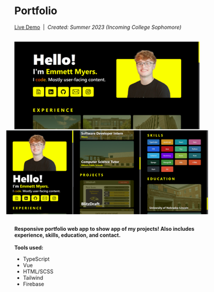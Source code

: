 # Portfolio

[Live Demo](https://emmettmyers.me)&nbsp;&nbsp;|&nbsp;&nbsp;<i>Created: Summer 2023 (Incoming College Sophomore)</i>

<br/>
<img src="frontend/public/port1.png" style="width: 550px"/>
<div style="display: flex; justify-content: center">
  <img src="frontend/public/port2.png" style="width: 183px"/>
  <img src="frontend/public/port3.png" style="width: 183px"/>
  <img src="frontend/public/port4.png" style="width: 183px"/>
</div>
<br/>

<b>Responsive portfolio web app to show app of my projects! Also includes experience, skills, education, and contact.</b>
<br/>
<br/>
<b>Tools used:</b>
<ul>
  <li>TypeScript</li>
  <li>Vue</li>
  <li>HTML/SCSS</li>
  <li>Tailwind</li>
  <li>Firebase</li>
</ul>
